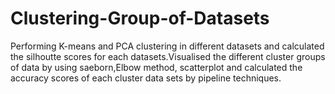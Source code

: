 # Clustering-Group-of-Datasets
Performing K-means and PCA clustering in different datasets and calculated the silhoutte scores for each datasets.Visualised the different cluster groups of data by using saeborn,Elbow method, scatterplot and calculated the accuracy scores of each cluster data sets by pipeline techniques. 
